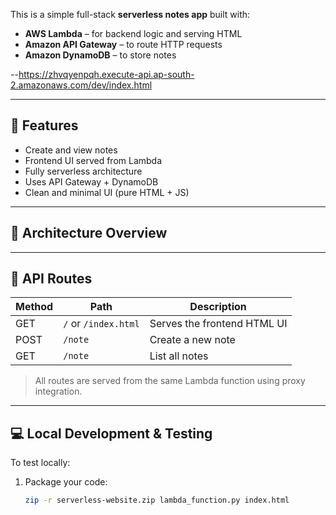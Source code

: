 This is a simple full-stack **serverless notes app** built with:

- **AWS Lambda** – for backend logic and serving HTML
- **Amazon API Gateway** – to route HTTP requests
- **Amazon DynamoDB** – to store notes

--https://zhvqyenpqh.execute-api.ap-south-2.amazonaws.com/dev/index.html

---

## 🚀 Features

- Create and view notes
- Frontend UI served from Lambda
- Fully serverless architecture
- Uses API Gateway + DynamoDB
- Clean and minimal UI (pure HTML + JS)

---

## 🧠 Architecture Overview

---

## 🔧 API Routes

| Method | Path            | Description              |
|--------|------------------|--------------------------|
| GET    | `/` or `/index.html` | Serves the frontend HTML UI |
| POST   | `/note`         | Create a new note        |
| GET    | `/note`         | List all notes           |

> All routes are served from the same Lambda function using proxy integration.

---

## 💻 Local Development & Testing

To test locally:

1. Package your code:
   ```bash
   zip -r serverless-website.zip lambda_function.py index.html


